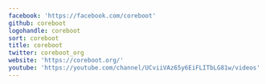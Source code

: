 ```yaml
---
facebook: 'https://facebook.com/coreboot'
github: coreboot
logohandle: coreboot
sort: coreboot
title: coreboot
twitter: coreboot_org
website: 'https://coreboot.org/'
youtube: 'https://youtube.com/channel/UCviiVAz65y6EiFLITbLG81w/videos'
---
```

